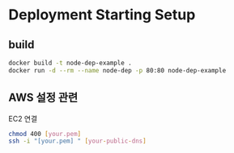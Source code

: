 # Deployment Starting Setup

## build

```bash
docker build -t node-dep-example .
docker run -d --rm --name node-dep -p 80:80 node-dep-example
```

## AWS 설정 관련

EC2 연결

``` bash
chmod 400 [your.pem]
ssh -i "[your.pem] " [your-public-dns]
```
